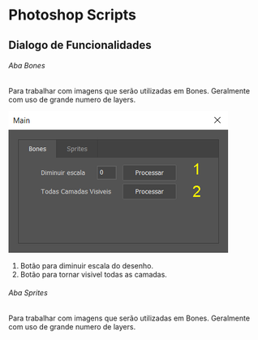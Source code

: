 # Photoshop Scripts

## Dialogo de Funcionalidades

###### Aba Bones
Para trabalhar com imagens que serão utilizadas em Bones. Geralmente com uso de grande numero de layers.

<img src="https://raw.githubusercontent.com/LoveraSantiago/photoshopScripts/develop/imgs/dialog1.png?sanitize=true&raw=true">

1. Botão para diminuir escala do desenho. 
2. Botão para tornar visivel todas as camadas.

###### Aba Sprites
Para trabalhar com imagens que serão utilizadas em Bones. Geralmente com uso de grande numero de layers.
